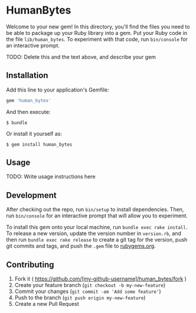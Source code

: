 # HumanBytes

Welcome to your new gem! In this directory, you'll find the files you need to be able to package up your Ruby library into a gem. Put your Ruby code in the file `lib/human_bytes`. To experiment with that code, run `bin/console` for an interactive prompt.

TODO: Delete this and the text above, and describe your gem

## Installation

Add this line to your application's Gemfile:

```ruby
gem 'human_bytes'
```

And then execute:

    $ bundle

Or install it yourself as:

    $ gem install human_bytes

## Usage

TODO: Write usage instructions here

## Development

After checking out the repo, run `bin/setup` to install dependencies. Then, run `bin/console` for an interactive prompt that will allow you to experiment. 

To install this gem onto your local machine, run `bundle exec rake install`. To release a new version, update the version number in `version.rb`, and then run `bundle exec rake release` to create a git tag for the version, push git commits and tags, and push the `.gem` file to [rubygems.org](https://rubygems.org).

## Contributing

1. Fork it ( https://github.com/[my-github-username]/human_bytes/fork )
2. Create your feature branch (`git checkout -b my-new-feature`)
3. Commit your changes (`git commit -am 'Add some feature'`)
4. Push to the branch (`git push origin my-new-feature`)
5. Create a new Pull Request

